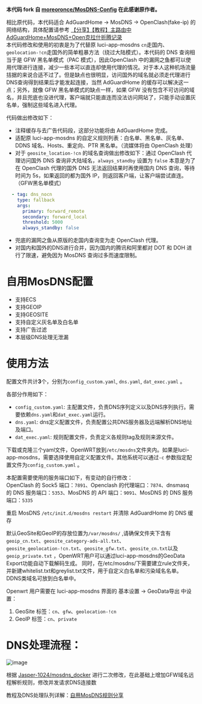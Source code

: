 **本代码 fork 自 [moreoronce/MosDNS-Config](https://github.com/moreoronce/MosDNS-Config) 在此感谢原作者。**

相比原代码，本代码适合 AdGuardHome -> MosDNS -> OpenClash(fake-ip) 的网络结构，具体配置请参考 [【分享】【教程】主路由中AdGuardHome+MosDNS+Open克拉什折腾记录](https://www.right.com.cn/forum/thread-8355510-1-1.html)   
本代码修改和使用的初衷是为了代替原 luci-app-mosdns `cn`走国内、`geolocation-!cn`走国外的简单粗暴方法（绕过大陆模式）。本代码的 DNS 查询相当于是 GFW 黑名单模式（PAC 模式），因此OpenClash 中的漏网之鱼都可以使用代理进行连接，减少一些本可以直连却使用代理的情况。对于本人这种机场流量拮据的来说合适不过了。但是缺点也很明显，访问国外的域名就必须走代理进行DNS查询得到结果后才能发起连接，当然 AdGuardHome 的缓存可以解决这一点；另外，就像 GFW 黑名单模式的缺点一样，如果 GFW 没有包含不可访问的域名，并且兜底也没进代理，客户端就只能直连而没法访问网站了，只能手动设置灰名单，强制这些域名进入代理。

代码做出修改如下：
- 注释缓存与去广告代码段，这部分功能将由 AdGuardHome 完成。
- 适配原 luci-app-mosdns 的自定义规则列表：白名单、黑名单、灰名单、DDNS 域名、Hosts、重定向、PTR 黑名单。（流媒体将由 OpenClash 处理）
- 对于 `geosite_location-!cn` 的域名查询做出修改如下：通过 OpenClash 代理访问国外 DNS 查询非大陆域名，`always_standby` 设置为 `false` 本意是为了在 OpenClash 代理的国外 DNS 无法返回结果时再使用国内 DNS 查询，等待时间为 5s，如果返回的都为国外 IP，则返回客户端，让客户端尝试直连。（GFW黑名单模式）
```yaml
  - tag: dns_nocn
    type: fallback
    args:
      primary: forward_remote
      secondary: forward_local
      threshold: 5000
      always_standby: false
```
- 兜底的漏网之鱼从原版的走国内查询变为走 OpenClash 代理。
- 对国内和国外的DNS进行合并，因为国内的腾讯和阿里都对 DOT 和 DOH 进行了限速，避免因为 MosDNS 查询过多而速度限制。

# 自用MosDNS配置

- 支持ECS
- 支持GEOIP
- 支持GEOSITE
- 支持自定义灰名单及白名单
- 支持广告过滤
- 本层级DNS处理无泄漏

# 使用方法

配置文件共计**3**个，分别为`config_custom.yaml`, `dns.yaml`, `dat_exec.yaml` 。

各部分作用如下：

- `config_custom.yaml`: 主配置文件，负责DNS序列定义以及DNS序列执行。需要依赖`dns.yaml`和`dat_exec.yaml`运行。
- `dns.yaml`: dns定义配置文件，负责配置公共DNS服务器及远端解析DNS地址及端口。
- `dat_exec.yaml`: 规则配置文件，负责定义各规则tag及规则来源文件。

下载或克隆三个yaml文件，OpenWRT放到`/etc/mosdns`文件夹内。如果是luci-app-mosdns，需要选择使用自定义配置文件。其他系统可以通过`-c` 参数指定配置文件为`config_custom.yaml` 。

本配置需要使用的服务端口如下，有变动的自行修改：  
OpenClash 的 Sock5 端口：`7891`、Openclash 的代理端口：`7874`、dnsmasq 的 DNS 服务端口：`5353`、MosDNS 的 API 端口：`9091`、MosDNS 的 DNS 服务端口：`5335`

重启 MosDNS `/etc/init.d/mosdns restart` 并清除 AdGuardHome 的 DNS 缓存

默认GeoSite和GeoIP的存放位置为`/var/mosdns/` ,请确保文件夹下含有`geoip_cn.txt`、`geosite_category-ads-all.txt`、`geosite_geolocation-!cn.txt`、`geosite_gfw.txt`、`geosite_cn.txt`以及`geoip_private.txt` ，OpenWRT用户可以通过luci-app-mosdns的GeoData Export功能自动下载解码生成。
同时，在/etc/mosdns/下需要建立rule文件夹，并新建whitelist.txt和greylist.txt文件，用于自定义白名单和污染域名名单。DDNS类域名可放到白名单中。

Openwrt 用户需要在 luci-app-mosdns 界面的 基本设置 -> GeoData导出 中设置：
  1. GeoSite 标签：`cn`、`gfw`、`geolocation-!cn`
  2. GeoIP 标签：`cn`、`private`

# DNS处理流程：

![image](https://github.com/user-attachments/assets/8b56d92c-c5ec-48dc-8b41-650324f46fad)


根据 [Jasper-1024/mosdns_docker](https://github.com/Jasper-1024/mosdns_docker/tree/master/mosdns_v5)  进行二次修改，在此基础上增加GFW域名远程解析规则，修改并发请求DNS连接数

教程及DNS处理队列详解：[自用MosDNS规则分享](https://deeprouter.org/article/mosdns-config-with-no-leak)
